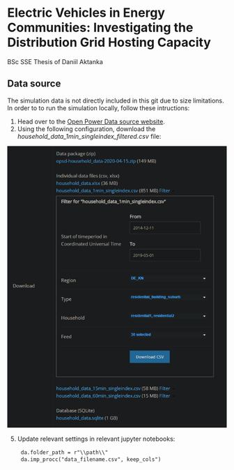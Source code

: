 # Electric Vehicles in Energy Communities: Investigating the Distribution Grid Hosting Capacity
BSc SSE Thesis of Daniil Aktanka


## Data source
The simulation data is not directly included in this git due to size limitations. In order to to run the simulation locally, follow these intructions:

1. Head over to the [Open Power Data source website](https://data.open-power-system-data.org/household_data/).
2. Using the following configuration, download the *household_data_1min_singleindex_filtered.csv* file:

![instructions](/datasource/data_source_settings.png)

5. Update relevant settings in relevant jupyter notebooks:

        da.folder_path = r"\\path\\"
        da.imp_procc("data_filename.csv", keep_cols")
